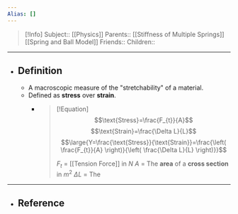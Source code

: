 ```yaml
---
Alias: []
---
```

> [!Info]
> Subject:: [[Physics]]
> Parents:: [[Stiffness of Multiple Springs]] [[Spring and Ball Model]]
> Friends:: 
> Children:: 
---
- ## Definition
	- A macroscopic measure of the "stretchability" of a material.
	- Defined as **stress** over **strain**.
		- > [!Equation]
		  > $$\text{Stress}=\frac{F_{t}}{A}$$
		  > $$\text{Strain}=\frac{\Delta L}{L}$$
		  > $$\large{Y=\frac{\text{Stress}}{\text{Strain}}=\frac{\left( \frac{F_{t}}{A} \right)}{\left( \frac{\Delta L}{L} \right)}}$$
		  > 
		  > $F_{t}$ = [[Tension Force]] in $N$
		  > $A$ = The **area** of a **cross section** in $m^2$
		  > $\Delta L$ = The 
---
- ## Reference
